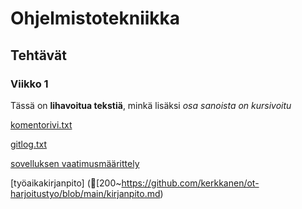 # Ohjelmistotekniikka

## Tehtävät

### Viikko 1

Tässä on **lihavoitua tekstiä**, minkä lisäksi *osa sanoista on kursivoitu*

[komentorivi.txt](https://github.com/kerkkanen/ot-harjoitustyo/blob/main/laskarit/viikko1/komentorivi.txt)

[gitlog.txt](https://github.com/kerkkanen/ot-harjoitustyo/blob/main/laskarit/viikko1/gitlog.txt)

[sovelluksen vaatimusmäärittely](https://github.com/kerkkanen/ot-harjoitustyo/blob/main/dokumentaatio/vaatimusmaarittely.md)

[työaikakirjanpito] ([200~https://github.com/kerkkanen/ot-harjoitustyo/blob/main/kirjanpito.md)
